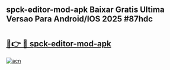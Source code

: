 ## spck-editor-mod-apk Baixar Gratis Ultima Versao Para Android/IOS 2025 #87hdc

# <h2><a href="https://ainizakaria.my?title=spck-editor-mod-apk&ref=20M">🔗👉 🔴 spck-editor-mod-apk</a></h2>

[![acn](https://github.com/user-attachments/assets/0f9c940e-d8b0-45ae-aac7-cd30a18b3e1c)](https://ainizakaria.my?title=spck-editor-mod-apk&ref=20M)

